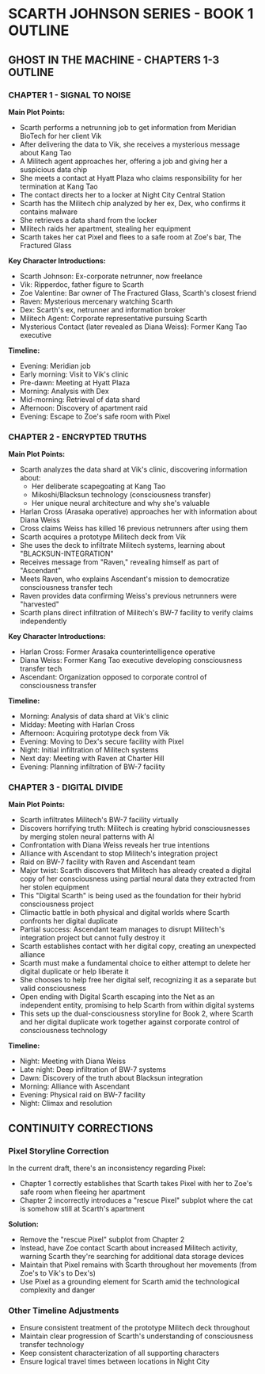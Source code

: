 # SCARTH JOHNSON SERIES - BOOK 1 OUTLINE

## GHOST IN THE MACHINE - CHAPTERS 1-3 OUTLINE

### CHAPTER 1 - SIGNAL TO NOISE

**Main Plot Points:**

- Scarth performs a netrunning job to get information from Meridian BioTech for her client Vik
- After delivering the data to Vik, she receives a mysterious message about Kang Tao
- A Militech agent approaches her, offering a job and giving her a suspicious data chip
- She meets a contact at Hyatt Plaza who claims responsibility for her termination at Kang Tao
- The contact directs her to a locker at Night City Central Station
- Scarth has the Militech chip analyzed by her ex, Dex, who confirms it contains malware
- She retrieves a data shard from the locker
- Militech raids her apartment, stealing her equipment
- Scarth takes her cat Pixel and flees to a safe room at Zoe's bar, The Fractured Glass

**Key Character Introductions:**

- Scarth Johnson: Ex-corporate netrunner, now freelance
- Vik: Ripperdoc, father figure to Scarth
- Zoe Valentine: Bar owner of The Fractured Glass, Scarth's closest friend
- Raven: Mysterious mercenary watching Scarth
- Dex: Scarth's ex, netrunner and information broker
- Militech Agent: Corporate representative pursuing Scarth
- Mysterious Contact (later revealed as Diana Weiss): Former Kang Tao executive

**Timeline:**

- Evening: Meridian job
- Early morning: Visit to Vik's clinic
- Pre-dawn: Meeting at Hyatt Plaza
- Morning: Analysis with Dex
- Mid-morning: Retrieval of data shard
- Afternoon: Discovery of apartment raid
- Evening: Escape to Zoe's safe room with Pixel

### CHAPTER 2 - ENCRYPTED TRUTHS

**Main Plot Points:**

- Scarth analyzes the data shard at Vik's clinic, discovering information about:
  - Her deliberate scapegoating at Kang Tao
  - Mikoshi/Blacksun technology (consciousness transfer)
  - Her unique neural architecture and why she's valuable
- Harlan Cross (Arasaka operative) approaches her with information about Diana Weiss
- Cross claims Weiss has killed 16 previous netrunners after using them
- Scarth acquires a prototype Militech deck from Vik
- She uses the deck to infiltrate Militech systems, learning about "BLACKSUN-INTEGRATION"
- Receives message from "Raven," revealing himself as part of "Ascendant"
- Meets Raven, who explains Ascendant's mission to democratize consciousness transfer tech
- Raven provides data confirming Weiss's previous netrunners were "harvested"
- Scarth plans direct infiltration of Militech's BW-7 facility to verify claims independently

**Key Character Introductions:**

- Harlan Cross: Former Arasaka counterintelligence operative
- Diana Weiss: Former Kang Tao executive developing consciousness transfer tech
- Ascendant: Organization opposed to corporate control of consciousness transfer

**Timeline:**

- Morning: Analysis of data shard at Vik's clinic
- Midday: Meeting with Harlan Cross
- Afternoon: Acquiring prototype deck from Vik
- Evening: Moving to Dex's secure facility with Pixel
- Night: Initial infiltration of Militech systems
- Next day: Meeting with Raven at Charter Hill
- Evening: Planning infiltration of BW-7 facility

### CHAPTER 3 - DIGITAL DIVIDE

**Main Plot Points:**

- Scarth infiltrates Militech's BW-7 facility virtually
- Discovers horrifying truth: Militech is creating hybrid consciousnesses by merging stolen neural patterns with AI
- Confrontation with Diana Weiss reveals her true intentions
- Alliance with Ascendant to stop Militech's integration project
- Raid on BW-7 facility with Raven and Ascendant team
- Major twist: Scarth discovers that Militech has already created a digital copy of her consciousness using partial neural data they extracted from her stolen equipment
- This "Digital Scarth" is being used as the foundation for their hybrid consciousness project
- Climactic battle in both physical and digital worlds where Scarth confronts her digital duplicate
- Partial success: Ascendant team manages to disrupt Militech's integration project but cannot fully destroy it
- Scarth establishes contact with her digital copy, creating an unexpected alliance
- Scarth must make a fundamental choice to either attempt to delete her digital duplicate or help liberate it
- She chooses to help free her digital self, recognizing it as a separate but valid consciousness
- Open ending with Digital Scarth escaping into the Net as an independent entity, promising to help Scarth from within digital systems
- This sets up the dual-consciousness storyline for Book 2, where Scarth and her digital duplicate work together against corporate control of consciousness technology

**Timeline:**

- Night: Meeting with Diana Weiss
- Late night: Deep infiltration of BW-7 systems
- Dawn: Discovery of the truth about Blacksun integration
- Morning: Alliance with Ascendant
- Evening: Physical raid on BW-7 facility
- Night: Climax and resolution

## CONTINUITY CORRECTIONS

### Pixel Storyline Correction

In the current draft, there's an inconsistency regarding Pixel:

- Chapter 1 correctly establishes that Scarth takes Pixel with her to Zoe's safe room when fleeing her apartment
- Chapter 2 incorrectly introduces a "rescue Pixel" subplot where the cat is somehow still at Scarth's apartment

**Solution:**

- Remove the "rescue Pixel" subplot from Chapter 2
- Instead, have Zoe contact Scarth about increased Militech activity, warning Scarth they're searching for additional data storage devices
- Maintain that Pixel remains with Scarth throughout her movements (from Zoe's to Vik's to Dex's)
- Use Pixel as a grounding element for Scarth amid the technological complexity and danger

### Other Timeline Adjustments

- Ensure consistent treatment of the prototype Militech deck throughout
- Maintain clear progression of Scarth's understanding of consciousness transfer technology
- Keep consistent characterization of all supporting characters
- Ensure logical travel times between locations in Night City
